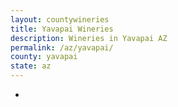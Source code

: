 ```yaml
---
layout: countywineries
title: Yavapai Wineries
description: Wineries in Yavapai AZ
permalink: /az/yavapai/
county: yavapai
state: az
---
```

-
